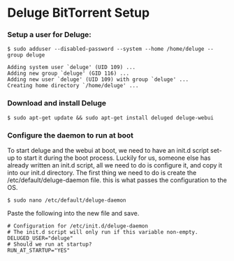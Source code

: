 # Deluge BitTorrent Setup

### Setup a user for Deluge:
```
$ sudo adduser --disabled-password --system --home /home/deluge --group deluge

Adding system user `deluge' (UID 109) ...
Adding new group `deluge' (GID 116) ...
Adding new user `deluge' (UID 109) with group `deluge' ...
Creating home directory `/home/deluge' ...
```

### Download and install Deluge
```
$ sudo apt-get update && sudo apt-get install deluged deluge-webui
```

### Configure the daemon to run at boot

To start deluge and the webui at boot, we need to have an init.d script set-up to start it during the boot process. Luckily for us, someone else has already written an init.d script, all we need to do is configure it, and copy it into our init.d directory. The first thing we need to do is create the /etc/default/deluge-daemon file. this is what passes the configuration to the OS.
```
$ sudo nano /etc/default/deluge-daemon
```
Paste the following into the new file and save.
```
# Configuration for /etc/init.d/deluge-daemon
# The init.d script will only run if this variable non-empty.
DELUGED_USER="deluge"
# Should we run at startup?
RUN_AT_STARTUP="YES"
```

